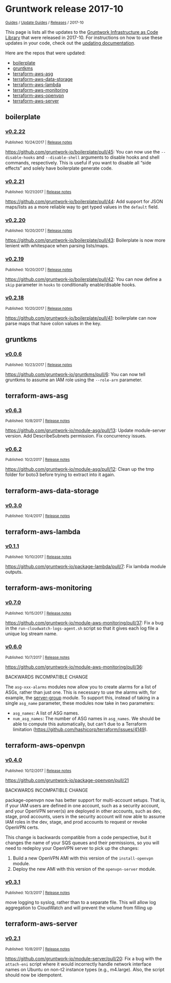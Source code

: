 
# Gruntwork release 2017-10

<p style={{marginTop: "-25px"}}><small><a href="/guides">Guides</a> / <a href="/guides/stay-up-to-date">Update Guides</a> / <a href="/guides/stay-up-to-date/releases">Releases</a> / 2017-10</small></p>

This page is lists all the updates to the [Gruntwork Infrastructure as Code
Library](https://gruntwork.io/infrastructure-as-code-library/) that were released in 2017-10. For instructions
on how to use these updates in your code, check out the [updating
documentation](/iac/stay-up-to-date/updating).

Here are the repos that were updated:

- [boilerplate](#boilerplate)
- [gruntkms](#gruntkms)
- [terraform-aws-asg](#terraform-aws-asg)
- [terraform-aws-data-storage](#terraform-aws-data-storage)
- [terraform-aws-lambda](#terraform-aws-lambda)
- [terraform-aws-monitoring](#terraform-aws-monitoring)
- [terraform-aws-openvpn](#terraform-aws-openvpn)
- [terraform-aws-server](#terraform-aws-server)


## boilerplate


### [v0.2.22](https://github.com/gruntwork-io/boilerplate/releases/tag/v0.2.22)

<p style={{marginTop: "-20px", marginBottom: "10px"}}>
  <small>Published: 10/24/2017 | <a href="https://github.com/gruntwork-io/boilerplate/releases/tag/v0.2.22">Release notes</a></small>
</p>

<div style={{"overflow":"hidden","textOverflow":"ellipsis","display":"-webkit-box","WebkitLineClamp":10,"lineClamp":10,"WebkitBoxOrient":"vertical"}}>

  https://github.com/gruntwork-io/boilerplate/pull/45: You can now use the `--disable-hooks` and `--disable-shell` arguments to disable hooks and shell commands, respectively. This is useful if you want to disable all “side effects” and solely have boilerplate generate code.

</div>


### [v0.2.21](https://github.com/gruntwork-io/boilerplate/releases/tag/v0.2.21)

<p style={{marginTop: "-20px", marginBottom: "10px"}}>
  <small>Published: 10/21/2017 | <a href="https://github.com/gruntwork-io/boilerplate/releases/tag/v0.2.21">Release notes</a></small>
</p>

<div style={{"overflow":"hidden","textOverflow":"ellipsis","display":"-webkit-box","WebkitLineClamp":10,"lineClamp":10,"WebkitBoxOrient":"vertical"}}>

  https://github.com/gruntwork-io/boilerplate/pull/44: Add support for JSON maps/lists as a more reliable way to get typed values in the `default` field.

</div>


### [v0.2.20](https://github.com/gruntwork-io/boilerplate/releases/tag/v0.2.20)

<p style={{marginTop: "-20px", marginBottom: "10px"}}>
  <small>Published: 10/20/2017 | <a href="https://github.com/gruntwork-io/boilerplate/releases/tag/v0.2.20">Release notes</a></small>
</p>

<div style={{"overflow":"hidden","textOverflow":"ellipsis","display":"-webkit-box","WebkitLineClamp":10,"lineClamp":10,"WebkitBoxOrient":"vertical"}}>

  https://github.com/gruntwork-io/boilerplate/pull/43: Boilerplate is now more lenient with whitespace when parsing lists/maps.

</div>


### [v0.2.19](https://github.com/gruntwork-io/boilerplate/releases/tag/v0.2.19)

<p style={{marginTop: "-20px", marginBottom: "10px"}}>
  <small>Published: 10/20/2017 | <a href="https://github.com/gruntwork-io/boilerplate/releases/tag/v0.2.19">Release notes</a></small>
</p>

<div style={{"overflow":"hidden","textOverflow":"ellipsis","display":"-webkit-box","WebkitLineClamp":10,"lineClamp":10,"WebkitBoxOrient":"vertical"}}>

  https://github.com/gruntwork-io/boilerplate/pull/42: You can now define a `skip` parameter in `hooks` to conditionally enable/disable hooks.

</div>


### [v0.2.18](https://github.com/gruntwork-io/boilerplate/releases/tag/v0.2.18)

<p style={{marginTop: "-20px", marginBottom: "10px"}}>
  <small>Published: 10/20/2017 | <a href="https://github.com/gruntwork-io/boilerplate/releases/tag/v0.2.18">Release notes</a></small>
</p>

<div style={{"overflow":"hidden","textOverflow":"ellipsis","display":"-webkit-box","WebkitLineClamp":10,"lineClamp":10,"WebkitBoxOrient":"vertical"}}>

  https://github.com/gruntwork-io/boilerplate/pull/41: boilerplate can now parse maps that have colon values in the key.

</div>



## gruntkms


### [v0.0.6](https://github.com/gruntwork-io/gruntkms/releases/tag/v0.0.6)

<p style={{marginTop: "-20px", marginBottom: "10px"}}>
  <small>Published: 10/23/2017 | <a href="https://github.com/gruntwork-io/gruntkms/releases/tag/v0.0.6">Release notes</a></small>
</p>

<div style={{"overflow":"hidden","textOverflow":"ellipsis","display":"-webkit-box","WebkitLineClamp":10,"lineClamp":10,"WebkitBoxOrient":"vertical"}}>

  https://github.com/gruntwork-io/gruntkms/pull/6: You can now tell gruntkms to assume an IAM role using the `--role-arn` parameter.

</div>



## terraform-aws-asg


### [v0.6.3](https://github.com/gruntwork-io/terraform-aws-asg/releases/tag/v0.6.3)

<p style={{marginTop: "-20px", marginBottom: "10px"}}>
  <small>Published: 10/8/2017 | <a href="https://github.com/gruntwork-io/terraform-aws-asg/releases/tag/v0.6.3">Release notes</a></small>
</p>

<div style={{"overflow":"hidden","textOverflow":"ellipsis","display":"-webkit-box","WebkitLineClamp":10,"lineClamp":10,"WebkitBoxOrient":"vertical"}}>

  https://github.com/gruntwork-io/module-asg/pull/13: Update module-server version. Add DescribeSubnets permission. Fix concurrency issues.

</div>


### [v0.6.2](https://github.com/gruntwork-io/terraform-aws-asg/releases/tag/v0.6.2)

<p style={{marginTop: "-20px", marginBottom: "10px"}}>
  <small>Published: 10/2/2017 | <a href="https://github.com/gruntwork-io/terraform-aws-asg/releases/tag/v0.6.2">Release notes</a></small>
</p>

<div style={{"overflow":"hidden","textOverflow":"ellipsis","display":"-webkit-box","WebkitLineClamp":10,"lineClamp":10,"WebkitBoxOrient":"vertical"}}>

  https://github.com/gruntwork-io/module-asg/pull/12: Clean up the tmp folder for boto3 before trying to extract into it again. 

</div>



## terraform-aws-data-storage


### [v0.3.0](https://github.com/gruntwork-io/terraform-aws-data-storage/releases/tag/v0.3.0)

<p style={{marginTop: "-20px", marginBottom: "10px"}}>
  <small>Published: 10/4/2017 | <a href="https://github.com/gruntwork-io/terraform-aws-data-storage/releases/tag/v0.3.0">Release notes</a></small>
</p>

<div style={{"overflow":"hidden","textOverflow":"ellipsis","display":"-webkit-box","WebkitLineClamp":10,"lineClamp":10,"WebkitBoxOrient":"vertical"}}>

  

</div>



## terraform-aws-lambda


### [v0.1.1](https://github.com/gruntwork-io/terraform-aws-lambda/releases/tag/v0.1.1)

<p style={{marginTop: "-20px", marginBottom: "10px"}}>
  <small>Published: 10/10/2017 | <a href="https://github.com/gruntwork-io/terraform-aws-lambda/releases/tag/v0.1.1">Release notes</a></small>
</p>

<div style={{"overflow":"hidden","textOverflow":"ellipsis","display":"-webkit-box","WebkitLineClamp":10,"lineClamp":10,"WebkitBoxOrient":"vertical"}}>

  https://github.com/gruntwork-io/package-lambda/pull/7: Fix lambda module outputs.

</div>



## terraform-aws-monitoring


### [v0.7.0](https://github.com/gruntwork-io/terraform-aws-monitoring/releases/tag/v0.7.0)

<p style={{marginTop: "-20px", marginBottom: "10px"}}>
  <small>Published: 10/15/2017 | <a href="https://github.com/gruntwork-io/terraform-aws-monitoring/releases/tag/v0.7.0">Release notes</a></small>
</p>

<div style={{"overflow":"hidden","textOverflow":"ellipsis","display":"-webkit-box","WebkitLineClamp":10,"lineClamp":10,"WebkitBoxOrient":"vertical"}}>

  https://github.com/gruntwork-io/module-aws-monitoring/pull/37: Fix a bug in the `run-cloudwatch-logs-agent.sh` script so that it gives each log file a unique log stream name.

</div>


### [v0.6.0](https://github.com/gruntwork-io/terraform-aws-monitoring/releases/tag/v0.6.0)

<p style={{marginTop: "-20px", marginBottom: "10px"}}>
  <small>Published: 10/7/2017 | <a href="https://github.com/gruntwork-io/terraform-aws-monitoring/releases/tag/v0.6.0">Release notes</a></small>
</p>

<div style={{"overflow":"hidden","textOverflow":"ellipsis","display":"-webkit-box","WebkitLineClamp":10,"lineClamp":10,"WebkitBoxOrient":"vertical"}}>

  https://github.com/gruntwork-io/module-aws-monitoring/pull/36:

BACKWARDS INCOMPATIBLE CHANGE

The `asg-xxx-alarms` modules now allow you to create alarms for a list of ASGs, rather than just one. This is necessary to use the alarms with, for example, the [server-group](https://github.com/gruntwork-io/module-asg/tree/master/modules/server-group) module. To support this, instead of taking in a single `asg_name` parameter, these modules now take in two parameters:

* `asg_names`: A list of ASG names.
* `num_asg_names`: The number of ASG names in `asg_names`. We should be able to compute this automatically, but can&apos;t due to a Terraform limitation (https://github.com/hashicorp/terraform/issues/4149).

</div>



## terraform-aws-openvpn


### [v0.4.0](https://github.com/gruntwork-io/terraform-aws-openvpn/releases/tag/v0.4.0)

<p style={{marginTop: "-20px", marginBottom: "10px"}}>
  <small>Published: 10/12/2017 | <a href="https://github.com/gruntwork-io/terraform-aws-openvpn/releases/tag/v0.4.0">Release notes</a></small>
</p>

<div style={{"overflow":"hidden","textOverflow":"ellipsis","display":"-webkit-box","WebkitLineClamp":10,"lineClamp":10,"WebkitBoxOrient":"vertical"}}>

  https://github.com/gruntwork-io/package-openvpn/pull/21

BACKWARDS INCOMPATIBLE CHANGE

package-openvpn now has better support for multi-account setups. That is, if your IAM users are defined in one account, such as a security account, and your OpenVPN server(s) are deployed in other accounts, such as dev, stage, prod accounts, users in the security account will now able to assume IAM roles in the dev, stage, and prod accounts to request or revoke OpenVPN certs.

This change is backwards compatible from a code perspective, but it changes the name of your SQS queues and their permissions, so you will need to redeploy your OpenVPN server to pick up the changes:

1. Build a new OpenVPN AMI with this version of the `install-openvpn` module.
1. Deploy the new AMI with this version of the `openvpn-server` module. 

</div>


### [v0.3.1](https://github.com/gruntwork-io/terraform-aws-openvpn/releases/tag/v0.3.1)

<p style={{marginTop: "-20px", marginBottom: "10px"}}>
  <small>Published: 10/3/2017 | <a href="https://github.com/gruntwork-io/terraform-aws-openvpn/releases/tag/v0.3.1">Release notes</a></small>
</p>

<div style={{"overflow":"hidden","textOverflow":"ellipsis","display":"-webkit-box","WebkitLineClamp":10,"lineClamp":10,"WebkitBoxOrient":"vertical"}}>

  move logging to syslog, rather than to a separate file. This will allow log aggregation to CloudWatch and will prevent the volume from filling up

</div>



## terraform-aws-server


### [v0.2.1](https://github.com/gruntwork-io/terraform-aws-server/releases/tag/v0.2.1)

<p style={{marginTop: "-20px", marginBottom: "10px"}}>
  <small>Published: 10/8/2017 | <a href="https://github.com/gruntwork-io/terraform-aws-server/releases/tag/v0.2.1">Release notes</a></small>
</p>

<div style={{"overflow":"hidden","textOverflow":"ellipsis","display":"-webkit-box","WebkitLineClamp":10,"lineClamp":10,"WebkitBoxOrient":"vertical"}}>

  https://github.com/gruntwork-io/module-server/pull/20: Fix a bug with the `attach-eni` script where it would incorrectly handle network interface names on Ubuntu on non-t2 instance types (e.g., m4.large). Also, the script should now be idempotent.

</div>




<!-- ##DOCS-SOURCER-START
{
  "sourcePlugin": "releases",
  "hash": "cb2e955c0470e0458e45949888ca36c4"
}
##DOCS-SOURCER-END -->
